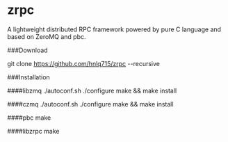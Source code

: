 zrpc
====

A lightweight distributed RPC framework powered by pure C language and based on ZeroMQ and pbc.

###Download

git clone https://github.com/hnlq715/zrpc --recursive

###Installation

####libzmq
./autoconf.sh
./configure
make && make install

####czmq
./autoconf.sh
./configure
make && make install

####pbc
make

####libzrpc
make

